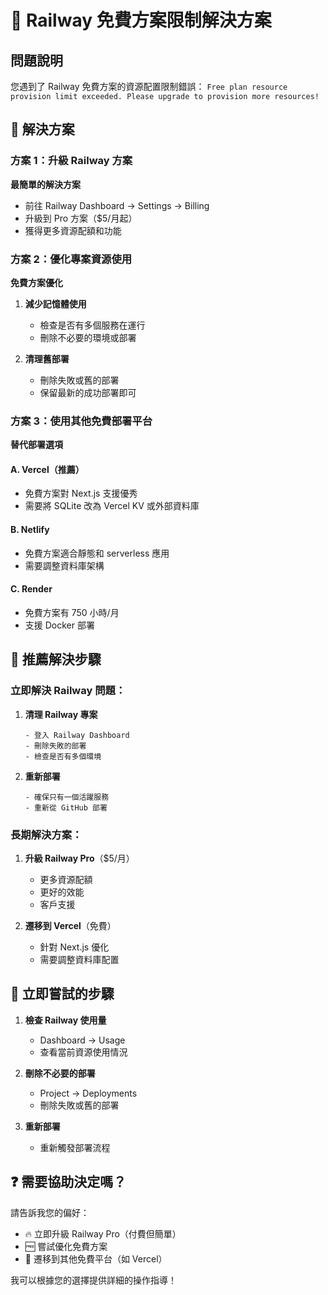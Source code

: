 # 🚨 Railway 免費方案限制解決方案

## 問題說明
您遇到了 Railway 免費方案的資源配置限制錯誤：
`Free plan resource provision limit exceeded. Please upgrade to provision more resources!`

## 🔧 解決方案

### 方案 1：升級 Railway 方案
**最簡單的解決方案**
- 前往 Railway Dashboard → Settings → Billing
- 升級到 Pro 方案（$5/月起）
- 獲得更多資源配額和功能

### 方案 2：優化專案資源使用
**免費方案優化**
1. **減少記憶體使用**
   - 檢查是否有多個服務在運行
   - 刪除不必要的環境或部署

2. **清理舊部署**
   - 刪除失敗或舊的部署
   - 保留最新的成功部署即可

### 方案 3：使用其他免費部署平台
**替代部署選項**

#### A. Vercel（推薦）
- 免費方案對 Next.js 支援優秀
- 需要將 SQLite 改為 Vercel KV 或外部資料庫

#### B. Netlify
- 免費方案適合靜態和 serverless 應用
- 需要調整資料庫架構

#### C. Render
- 免費方案有 750 小時/月
- 支援 Docker 部署

## 🎯 推薦解決步驟

### 立即解決 Railway 問題：

1. **清理 Railway 專案**
   ```
   - 登入 Railway Dashboard
   - 刪除失敗的部署
   - 檢查是否有多個環境
   ```

2. **重新部署**
   ```
   - 確保只有一個活躍服務
   - 重新從 GitHub 部署
   ```

### 長期解決方案：

1. **升級 Railway Pro**（$5/月）
   - 更多資源配額
   - 更好的效能
   - 客戶支援

2. **遷移到 Vercel**（免費）
   - 針對 Next.js 優化
   - 需要調整資料庫配置

## 🔄 立即嘗試的步驟

1. **檢查 Railway 使用量**
   - Dashboard → Usage
   - 查看當前資源使用情況

2. **刪除不必要的部署**
   - Project → Deployments
   - 刪除失敗或舊的部署

3. **重新部署**
   - 重新觸發部署流程

## ❓ 需要協助決定嗎？

請告訴我您的偏好：
- 🔥 立即升級 Railway Pro（付費但簡單）
- 🆓 嘗試優化免費方案
- 🔄 遷移到其他免費平台（如 Vercel）

我可以根據您的選擇提供詳細的操作指導！
